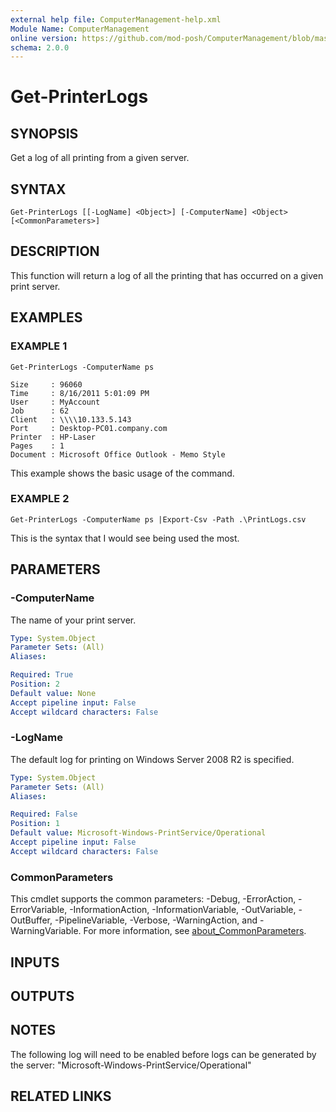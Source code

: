 ```yaml
---
external help file: ComputerManagement-help.xml
Module Name: ComputerManagement
online version: https://github.com/mod-posh/ComputerManagement/blob/master/docs/Get-PrinterLogs#get-printerlogs
schema: 2.0.0
---
```


# Get-PrinterLogs

## SYNOPSIS
Get a log of all printing from a given server.

## SYNTAX

```
Get-PrinterLogs [[-LogName] <Object>] [-ComputerName] <Object> [<CommonParameters>]
```

## DESCRIPTION
This function will return a log of all the printing that has occurred on
a given print server.

## EXAMPLES

### EXAMPLE 1
```
Get-PrinterLogs -ComputerName ps

Size     : 96060
Time     : 8/16/2011 5:01:09 PM
User     : MyAccount
Job      : 62
Client   : \\\\10.133.5.143
Port     : Desktop-PC01.company.com
Printer  : HP-Laser
Pages    : 1
Document : Microsoft Office Outlook - Memo Style
```

This example shows the basic usage of the command.

### EXAMPLE 2
```
Get-PrinterLogs -ComputerName ps |Export-Csv -Path .\PrintLogs.csv
```

This is the syntax that I would see being used the most.

## PARAMETERS

### -ComputerName
The name of your print server.

```yaml
Type: System.Object
Parameter Sets: (All)
Aliases:

Required: True
Position: 2
Default value: None
Accept pipeline input: False
Accept wildcard characters: False
```

### -LogName
The default log for printing on Windows Server 2008 R2 is specified.

```yaml
Type: System.Object
Parameter Sets: (All)
Aliases:

Required: False
Position: 1
Default value: Microsoft-Windows-PrintService/Operational
Accept pipeline input: False
Accept wildcard characters: False
```

### CommonParameters
This cmdlet supports the common parameters: -Debug, -ErrorAction, -ErrorVariable, -InformationAction, -InformationVariable, -OutVariable, -OutBuffer, -PipelineVariable, -Verbose, -WarningAction, and -WarningVariable. For more information, see [about_CommonParameters](http://go.microsoft.com/fwlink/?LinkID=113216).

## INPUTS

## OUTPUTS

## NOTES
The following log will need to be enabled before logs can be generated by the server:
"Microsoft-Windows-PrintService/Operational"

## RELATED LINKS
